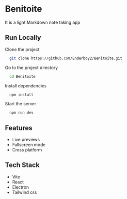 # Benitoite

It is a light Markdown note taking app


## Run Locally

Clone the project

```bash
  git clone https://github.com/Enderboy2/Benitoite.git
```

Go to the project directory

```bash
  cd Benitoite
```

Install dependencies

```bash
  npm install
```

Start the server

```bash
  npm run dev
```


## Features

- Live previews
- Fullscreen mode
- Cross platform

## Tech Stack
- Vite
- React
- Electron
- Tailwind css


